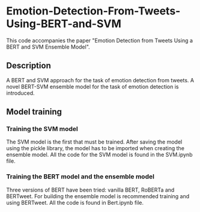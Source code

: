 # Emotion-Detection-From-Tweets-Using-BERT-and-SVM

This code accompanies the paper "Emotion Detection from Tweets Using a BERT and SVM Ensemble Model".

## Description

A BERT and SVM approach for the task of emotion detection from tweets. A novel BERT-SVM ensemble model for the task of emotion detection is introduced.


## Model training

### Training the SVM model

The SVM model is the first that must be trained. After saving the model using the pickle library, the model has to be imported when creating the ensemble model.
All the code for the SVM model is found in the SVM.ipynb file.

### Training the BERT model and the ensemble model
Three versions of BERT have been tried: vanilla BERT, RoBERTa and BERTweet.
For building the ensemble model is recommended training and using BERTweet.
All the code is found in Bert.ipynb file.
